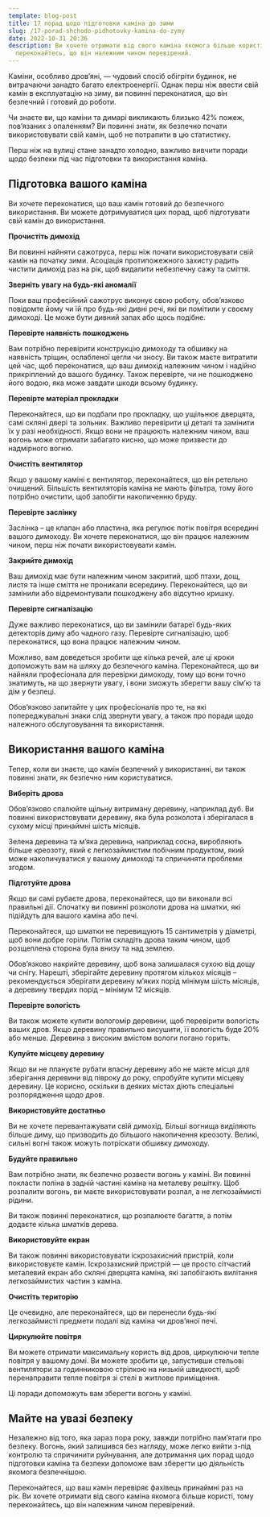 ```yaml
---
template: blog-post
title: 17 порад щодо підготовки каміна до зими
slug: /17-porad-shchodo-pidhotovky-kamina-do-zymy
date: 2022-10-31 20:36
description: Ви хочете отримати від свого каміна якомога більше користі, тому
  переконайтесь, що він належним чином перевірений.
---
```

Каміни, особливо дров’яні, — чудовий спосіб обігріти будинок, не витрачаючи занадто багато електроенергії. Однак перш ніж ввести свій камін в експлуатацію на зиму, ви повинні переконатися, що він безпечний і готовий до роботи. 

Чи знаєте ви, що каміни та димарі викликають близько 42% пожеж, пов’язаних з опаленням? Ви повинні знати, як безпечно почати використовувати свій камін, щоб не потрапити в цю статистику. 

Перш ніж на вулиці стане занадто холодно, важливо вивчити поради щодо безпеки під час підготовки та використання каміна.

## Підготовка вашого каміна

Ви хочете переконатися, що ваш камін готовий до безпечного використання. Ви можете дотримуватися цих порад, щоб підготувати свій камін до використання.

**Прочистіть димохід**

Ви повинні найняти сажотруса, перш ніж почати використовувати свій камін на початку зими. Асоціація протипожежного захисту радить чистити димохід раз на рік, щоб видалити небезпечну сажу та сміття.

**Зверніть увагу на будь-які аномалії**

Поки ваш професійний сажотрус виконує свою роботу, обов’язково повідомте йому чи їй про будь-які дивні речі, які ви помітили у своєму димоході. Це може бути дивний запах або щось подібне.

**Перевірте наявність пошкоджень**

Вам потрібно перевірити конструкцію димоходу та обшивку на наявність тріщин, ослабленої цегли чи зносу. Ви також маєте витратити цей час, щоб переконатися, що ваш димохід належним чином і надійно прикріплений до вашого будинку. Також перевірте, чи не пошкоджено його водою, яка може завдати шкоди всьому будинку.

**Перевірте матеріал прокладки**

Переконайтеся, що ви подбали про прокладку, що ущільнює дверцята, самі скляні двері та зольник. Важливо перевірити ці деталі та замінити їх у разі необхідності. Якщо вони не працюють належним чином, ваш вогонь може отримати забагато кисню, що може призвести до надмірного вогню.

**Очистіть вентилятор**

Якщо у вашому каміні є вентилятор, переконайтеся, що він ретельно очищений. Більшість вентиляторів каміна не мають фільтра, тому його потрібно очистити, щоб запобігти накопиченню бруду.

**Перевірте заслінку**

Заслінка – це клапан або пластина, яка регулює потік повітря всередині вашого димоходу. Ви хочете переконатися, що він працює належним чином, перш ніж почати використовувати камін.

**Закрийте димохід**

Ваш димохід має бути належним чином закритий, щоб птахи, дощ, листя та інше сміття не проникали всередину. Переконайтеся, що ви замінили або відремонтували пошкоджену або відсутню кришку.

**Перевірте сигналізацію**

Дуже важливо переконатися, що ви замінили батареї будь-яких детекторів диму або чадного газу. Перевірте сигналізацію, щоб переконатися, що вона працює належним чином.

Можливо, вам доведеться зробити ще кілька речей, але ці кроки допоможуть вам на шляху до безпечного каміна. Переконайтеся, що ви найняли професіонала для перевірки димоходу, тому що вони точно знатимуть, на що звернути увагу, і вони зможуть зберегти вашу сім’ю та дім у безпеці. 

Обов’язково запитайте у цих професіоналів про те, на які попереджувальні знаки слід звернути увагу, а також про поради щодо належного обслуговування та використання.

## Використання вашого каміна

Тепер, коли ви знаєте, що камін безпечний у використанні, ви також повинні знати, як безпечно ним користуватися.

**Виберіть дрова**

Обов’язково спалюйте щільну витриману деревину, наприклад дуб. Ви повинні використовувати деревину, яка була розколота і зберігалася в сухому місці принаймні шість місяців. 

Зелена деревина та м’яка деревина, наприклад сосна, виробляють більше креозоту, який є легкозаймистим побічним продуктом, який може накопичуватися у вашому димоході та спричиняти проблеми згодом.

**Підготуйте дрова**

Якщо ви самі рубаєте дрова, переконайтеся, що ви виконали всі правильні дії. Спочатку ви повинні розколоти дрова на шматки, які підійдуть для вашого каміна або печі. 

Переконайтеся, що шматки не перевищують 15 сантиметрів у діаметрі, щоб вони добре горіли. Потім складіть дрова таким чином, щоб розщеплена сторона була внизу та над землею. 

Обов’язково накрийте деревину, щоб вона залишалася сухою від дощу чи снігу. Нарешті, зберігайте деревину протягом кількох місяців – рекомендується зберігати деревину м’яких порід мінімум шість місяців, а деревину твердих порід – мінімум 12 місяців.

**Перевірте вологість**

Ви також можете купити вологомір деревини, щоб перевірити вологість ваших дров. Якщо деревину правильно висушити, її вологість буде 20% або менше. Деревина з високим вмістом вологи погано горить.

**Купуйте місцеву деревину**

Якщо ви не плануєте рубати власну деревину або не маєте місця для зберігання деревини від півроку до року, спробуйте купити місцеву деревину. Це корисно, оскільки в деяких містах діють спеціальні розпорядження щодо дров.

**Використовуйте достатньо**

Ви не хочете перевантажувати свій димохід. Більші вогнища виділяють більше диму, що призводить до більшого накопичення креозоту. Великі, сильні вогні також можуть потріскати обшивку димоходу.

**Будуйте правильно**

Вам потрібно знати, як безпечно розвести вогонь у каміні. Ви повинні покласти поліна в задній частині каміна на металеву решітку. Щоб розпалити вогонь, ви маєте використовувати розпал, а не легкозаймисті рідини. 

Ви також повинні переконатися, що розпалюєте багаття, а потім додаєте кілька шматків дерева. 

**Використовуйте екран**

Ви також повинні використовувати іскрозахисний пристрій, коли використовуєте камін. Іскрозахисний пристрій — це просто сітчастий металевий екран або скляні дверцята каміна, які запобігають вилітання легкозаймистих частин з каміна.

**Очистіть територію**

Це очевидно, але переконайтеся, що ви перенесли будь-які легкозаймисті предмети подалі від каміна чи дров’яної печі.

**Циркулюйте повітря**

Ви можете отримати максимальну користь від дров, циркулюючи тепле повітря у вашому домі. Ви можете зробити це, запустивши стельові вентилятори за годинниковою стрілкою на низькій швидкості, щоб перенаправити тепле повітря зі стелі в житлове приміщення.

Ці поради допоможуть вам зберегти вогонь у каміні.

## Майте на увазі безпеку

Незалежно від того, яка зараз пора року, завжди потрібно пам’ятати про безпеку. Вогонь, який залишився без нагляду, може легко вийти з-під контролю та спричинити руйнування, але дотримання цих порад щодо підготовки каміна та безпеки допоможе вам зберегти цю діяльність якомога безпечнішою. 

Переконайтеся, що ваш камін перевіряє фахівець принаймні раз на рік. Ви хочете отримати від свого каміна якомога більше користі, тому переконайтесь, що він належним чином перевірений.